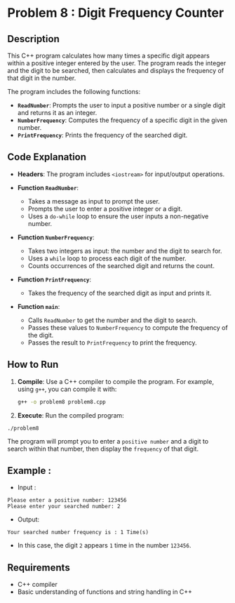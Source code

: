 # Problem 8 : Digit Frequency Counter

## Description
This C++ program calculates how many times a specific digit appears within a positive integer entered by the user. The program reads the integer and the digit to be searched, then calculates and displays the frequency of that digit in the number.

The program includes the following functions:
- **`ReadNumber`**: Prompts the user to input a positive number or a single digit and returns it as an integer.
- **`NumberFrequency`**: Computes the frequency of a specific digit in the given number.
- **`PrintFrequency`**: Prints the frequency of the searched digit.

## Code Explanation

- **Headers**: The program includes `<iostream>` for input/output operations.

- **Function `ReadNumber`**:
  - Takes a message as input to prompt the user.
  - Prompts the user to enter a positive integer or a digit.
  - Uses a `do-while` loop to ensure the user inputs a non-negative number.

- **Function `NumberFrequency`**:
  - Takes two integers as input: the number and the digit to search for.
  - Uses a `while` loop to process each digit of the number.
  - Counts occurrences of the searched digit and returns the count.

- **Function `PrintFrequency`**:
  - Takes the frequency of the searched digit as input and prints it.

- **Function `main`**:
  - Calls `ReadNumber` to get the number and the digit to search.
  - Passes these values to `NumberFrequency` to compute the frequency of the digit.
  - Passes the result to `PrintFrequency` to print the frequency.

## How to Run

1. **Compile**: Use a C++ compiler to compile the program. For example, using `g++`, you can compile it with:
   ```bash
   g++ -o problem8 problem8.cpp
   ```

 2. **Execute**: Run the compiled program:
 ```
./problem8
 ```
The program will prompt you to enter a `positive number` and a digit to search within that number, then display the `frequency` of that digit.

## Example :
- Input :

```
Please enter a positive number: 123456
Please enter your searched number: 2
```
- Output:
```
Your searched number frequency is : 1 Time(s)
```
- In this case, the digit `2` appears `1` time in the number `123456`.

## Requirements
- C++ compiler
- Basic understanding of functions and string handling in C++
